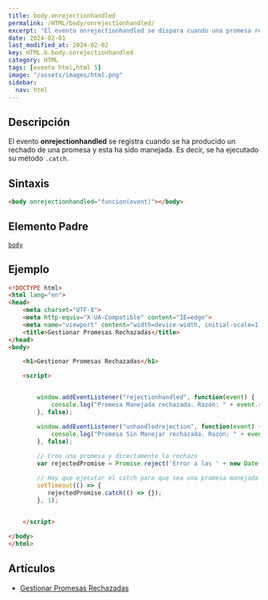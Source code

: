 ```yaml
---
title: body.onrejectionhandled
permalink: /HTML/body/onrejectionhandled/
excerpt: "El evento onrejectionhandled se dispara cuando una promesa rechazada es manejada en HTML."
date: 2024-02-01
last_modified_at: 2024-02-02
key: HTML.b.body.onrejectionhandled
category: HTML
tags: [evento html,html 5]
image: "/assets/images/html.png"
sidebar:
  nav: html
---
```


## Descripción


El evento **onrejectionhandled** se registra cuando se ha producido un rechado de una promesa y esta ha sido manejada. Es decir, se ha ejecutado su método `.catch`.


## Sintaxis


```html
<body onrejectionhandled="funcion(event)"></body>
```


## Elemento Padre


[`body`](https://www.w3api.com/HTML/body/)


## Ejemplo


```html
<!DOCTYPE html>
<html lang="en">
<head>
    <meta charset="UTF-8">
    <meta http-equiv="X-UA-Compatible" content="IE=edge">
    <meta name="viewport" content="width=device-width, initial-scale=1.0">
    <title>Gestionar Promesas Rechazadas</title>
</head>
<body>

    <h1>Gestionar Promesas Rechazadas</h1>

    <script>


        window.addEventListener("rejectionhandled", function(event) {            
            console.log("Promesa Manejada rechazada. Razón: " + event.reason);
        }, false);

        window.addEventListener("unhandledrejection", function(event) {            
            console.log("Promesa Sin Manejar rechazada. Razón: " + event.reason);
        }, false);
  
        // Creo una promesa y directamente la rechazo
        var rejectedPromise = Promise.reject('Error a las ' + new Date().toLocaleTimeString());

        // Hay que ejecutar el catch para que sea una promesa manejada        
        setTimeout(() => {
           rejectedPromise.catch(() => {});
        }, 1);
        

    </script>

</body>
</html>
```


## Artículos

- [Gestionar Promesas Rechazadas](http://lineadecodigo.com/html5/gestionar-promesas-rechazadas/)
